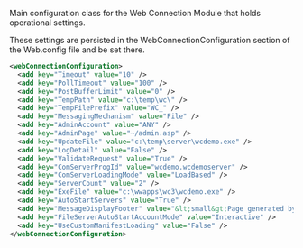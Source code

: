 ﻿Main configuration class for the Web Connection Module that holds operational settings.

These settings are persisted in the WebConnectionConfiguration section of the Web.config file and be set there.

  ```xml
<webConnectionConfiguration>
    <add key="Timeout" value="10" />
    <add key="PollTimeout" value="100" />
    <add key="PostBufferLimit" value="0" />
    <add key="TempPath" value="c:\temp\wc\" />
    <add key="TempFilePrefix" value="WC_" />
    <add key="MessagingMechanism" value="File" />
    <add key="AdminAccount" value="ANY" />
    <add key="AdminPage" value="~/admin.asp" />
    <add key="UpdateFile" value="c:\temp\server\wcdemo.exe" />
    <add key="LogDetail" value="False" />
    <add key="ValidateRequest" value="True" /> 
    <add key="ComServerProgId" value="wcdemo.wcdemoserver" />
    <add key="ComServerLoadingMode" value="LoadBased" />
    <add key="ServerCount" value="2" />
    <add key="ExeFile" value="c:\wwapps\wc3\wcdemo.exe" />
    <add key="AutoStartServers" value="True" />
    <add key="MessageDisplayFooter" value="&lt;small&gt;Page generated by Web Connection IIS Connector Module&lt;/small&gt;" />
    <add key="FileServerAutoStartAccountMode" value="Interactive" />
    <add key="UseCustomManifestLoading" value="False" />
  </webConnectionConfiguration>
```